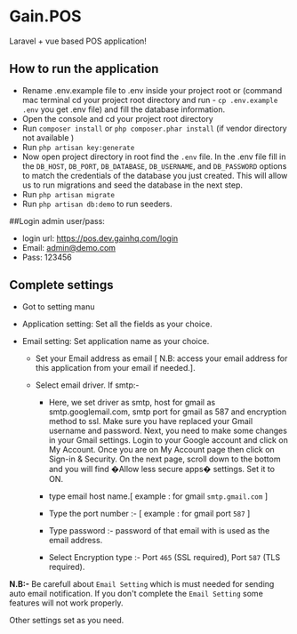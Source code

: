 # Gain.POS
Laravel + vue based POS application!


## How to run the application

* Rename .env.example file to .env inside your project root or (command mac terminal cd your project root directory and run - `cp .env.example .env` you get .env file) and fill the database information.
* Open the console and cd your project root directory
* Run `composer install` or `php composer.phar install` (if vendor directory not available )
* Run `php artisan key:generate`
* Now open project directory in root find the `.env` file. In the .env file fill in the `DB_HOST`, `DB_PORT`, `DB_DATABASE`, `DB_USERNAME`, and `DB_PASSWORD` options to match the credentials of the database you just created. This will allow us to run migrations and seed the database in the next step.
* Run `php artisan migrate`
* Run `php artisan db:demo` to run seeders.

##Login admin user/pass:
* login url: https://pos.dev.gainhq.com/login
* Email: admin@demo.com
* Pass: 123456

## Complete settings
* Got to setting manu
* Application setting: Set all the fields as your choice.
* Email setting: Set application name as your choice.
  
  - Set your Email address as email [ N.B: access your email address for this application from your email if needed.].
  
  - Select email driver. If smtp:- 
  
    - Here, we set driver as smtp, host for gmail as smtp.googlemail.com, smtp port for gmail as 587 and encryption method to ssl. Make sure you have replaced your Gmail username and password. Next, you need to make some changes in your Gmail settings. Login to your Google account and click on My Account. Once you are on My Account page then click on Sign-in & Security. On the next page, scroll down to the bottom and you will find �Allow less secure apps� settings. Set it to ON.
    
    - type email host name.[ example : for gmail `smtp.gmail.com` ]
  
    - Type the port number :- [ example : for gmail port `587` ]
    
    - Type password :- password of that email with is used as the email address.

    - Select Encryption type :- Port `465` (SSL required), Port `587` (TLS required).
                                                
**N.B:-** Be carefull about `Email Setting` which is must needed for sending auto email notification. If you don't complete the `Email Setting` some features will not work properly.

Other settings set as you need.
